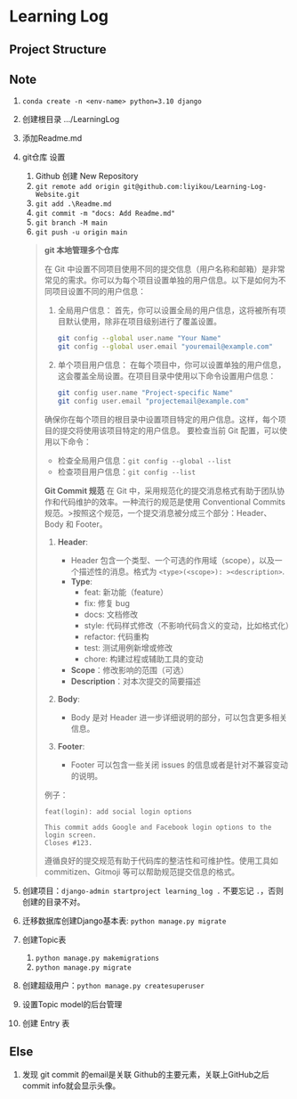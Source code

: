 # Learning Log

## Project Structure

## Note

1. `conda create -n <env-name> python=3.10 django`
2. 创建根目录 .../LearningLog
3. 添加Readme.md
4. git仓库 设置
   1. Github 创建 New Repository
   2. `git remote add origin git@github.com:liyikou/Learning-Log-Website.git`
   3. `git add .\Readme.md`
   4. `git commit -m "docs: Add Readme.md"`
   5. `git branch -M main`
   6. `git push -u origin main`

    > **git 本地管理多个仓库**
    >
    > 在 Git 中设置不同项目使用不同的提交信息（用户名称和邮箱）是非常常见的需求。你可以为每个项目设置单独的用户信息。以下是如何为不同项目设置不同的用户信息：
    >
    > 1. 全局用户信息：
    >     首先，你可以设置全局的用户信息，这将被所有项目默认使用，除非在项目级别进行了覆盖设置。
    >
    >     ```bash
    >     git config --global user.name "Your Name"
    >     git config --global user.email "youremail@example.com"
    >     ```
    >
    > 2. 单个项目用户信息：
    >      在每个项目中，你可以设置单独的用户信息，这会覆盖全局设置。在项目目录中使用以下命令设置用户信息：
    >
    >      ```bash
    >      git config user.name "Project-specific Name"
    >      git config user.email "projectemail@example.com"
    >      ```
    >
    >   确保你在每个项目的根目录中设置项目特定的用户信息。这样，每个项目的提交将使用该项目特定的用户信息。
    >   要检查当前 Git 配置，可以使用以下命令：
    >
    > - 检查全局用户信息：`git config --global --list`
    > - 检查项目用户信息：`git config --list`
    >
    >
    > **Git Commit 规范**
    > 在 Git 中，采用规范化的提交消息格式有助于团队协作和代码维护的效率。一种流行的规范是使用 Conventional Commits 规范。>按照这个规范，一个提交消息被分成三个部分：Header、Body 和 Footer。
    >
    >  1. **Header**:
    >     - Header 包含一个类型、一个可选的作用域（scope），以及一个描述性的消息。格式为 `<type>(<scope>): ><description>`.
    >     - **Type**:
    >       - feat: 新功能（feature）
    >       - fix: 修复 bug
    >       - docs: 文档修改
    >       - style: 代码样式修改（不影响代码含义的变动，比如格式化）
    >       - refactor: 代码重构
    >       - test: 测试用例新增或修改
    >       - chore: 构建过程或辅助工具的变动
    >     - **Scope**：修改影响的范围（可选）
    >     - **Description**：对本次提交的简要描述
    >
    >  2. **Body**:
    >     - Body 是对 Header 进一步详细说明的部分，可以包含更多相关信息。
    >
    >  3. **Footer**:
    >     - Footer 可以包含一些关闭 issues 的信息或者是针对不兼容变动的说明。
    >
    >  例子：
    >
    >  ```plaintext
    >  feat(login): add social login options
    >
    >  This commit adds Google and Facebook login options to the login screen.
    >  Closes #123.
    >
    >  ```
    >
    >  遵循良好的提交规范有助于代码库的整洁性和可维护性。使用工具如 commitizen、Gitmoji 等可以帮助规范提交信息的格式。
5. 创建项目：`django-admin startproject learning_log .`
    不要忘记 `.`，否则创建的目录不对。
6. 迁移数据库创建Django基本表: `python manage.py migrate`
7. 创建Topic表
   1. `python manage.py makemigrations`
   2. `python manage.py migrate`
8. 创建超级用户：`python manage.py createsuperuser`
9. 设置Topic model的后台管理
10. 创建 Entry 表

## Else

1. 发现 git commit 的email是关联 Github的主要元素，关联上GitHub之后commit info就会显示头像。
